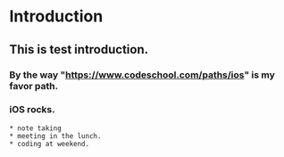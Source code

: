 # Introduction

## This is test introduction.

### By the way "https://www.codeschool.com/paths/ios" is my favor path.

### iOS rocks.

	* note taking
	* meeting in the lunch.
	* coding at weekend.
	